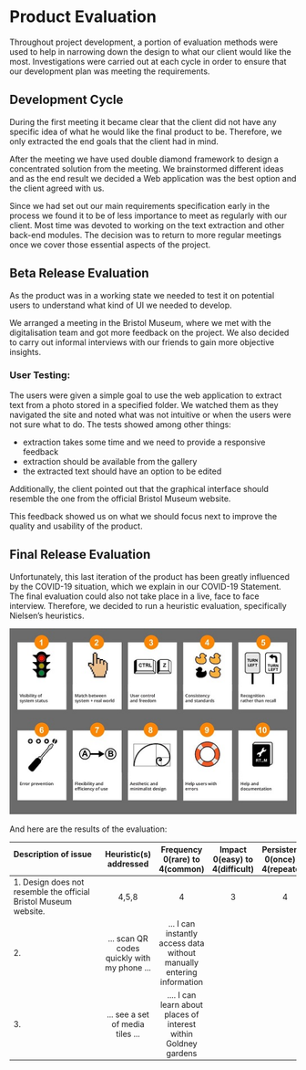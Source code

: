 
# Product Evaluation

Throughout project development, a portion of evaluation methods were used to help in narrowing down the design to what our client would like the most. Investigations were carried out at each cycle in order to ensure that our development plan was meeting the requirements.
## Development Cycle

During the first meeting it became clear that the client did not have any specific idea of what he would like the final product to be. Therefore, we only extracted the end goals that the client had in mind.

After the meeting we have used double diamond framework to design a concentrated solution from the meeting. We brainstormed different ideas
and as the end result we decided a Web application was the best option and the client agreed with us.

Since we had set out our main requirements specification early in the process we found it to be of less importance to meet as regularly with our client. Most time was devoted to working on the text extraction and other back-end modules. The decision was to return to more regular meetings once we cover those essential aspects of the project.


## Beta Release Evaluation

As the product was in a working state we needed to test it on potential users to understand what kind of UI we needed to develop.

We arranged a meeting in the Bristol Museum, where we met with the digitalisation team and got more feedback on the project. We also decided to carry out informal interviews with our friends to gain more objective insights.

### User Testing:

The users were given a simple goal to use the web application to extract text from a photo stored in a specified folder. We watched them as they navigated the site and noted what was not intuitive or when the users were not sure what to do. The tests showed among other things:

- extraction takes some time and we need to provide a responsive feedback
- extraction should be available from the gallery
- the extracted text should have an option to be edited

Additionally, the client pointed out that the graphical interface should resemble the one from the official Bristol Museum website.

This feedback showed us on what we should focus next to improve the quality and usability of the product.

## Final Release Evaluation

Unfortunately, this last iteration of the product has been greatly influenced by the COVID-19 situation, which we explain in our  COVID-19 Statement. The final evaluation could also not take place in a live, face to face interview. Therefore, we decided to run a heuristic evaluation, specifically Nielsen’s heuristics.


<img src="images/Nielsen'sHeuristics.jpeg" width="600" height="" />


And here are the results of the evaluation:

| Description of issue &nbsp;&nbsp;&nbsp;&nbsp;&nbsp;&nbsp;&nbsp;&nbsp;&nbsp;&nbsp;&nbsp;&nbsp;&nbsp;&nbsp;&nbsp;&nbsp;&nbsp;&nbsp;&nbsp;&nbsp;&nbsp;&nbsp;&nbsp;&nbsp;&nbsp;&nbsp;&nbsp;&nbsp;&nbsp;&nbsp;&nbsp;&nbsp;&nbsp;&nbsp;&nbsp;&nbsp;&nbsp;&nbsp;&nbsp; | Heuristic(s) addressed | Frequency 0(rare) to 4(common) | Impact 0(easy) to 4(difficult) | Persistence 0(once) to 4(repeated) | Severity (F+I+P)/3 |
| :-----               |    :-------------:     | :-------: | :-------: | :-------: | --------: |
|  1. Design does not resemble the official Bristol Museum website. | 4,5,8 | 4 | 3 | 4 | 3.67 |   
|  2.                   |  ... scan QR codes quickly with my phone ...                                              | ... I can instantly access data without manually entering information             |  
|  3.                   | ... see a set of media tiles ...                                                           | .... I can learn about places of interest within Goldney gardens                 |
